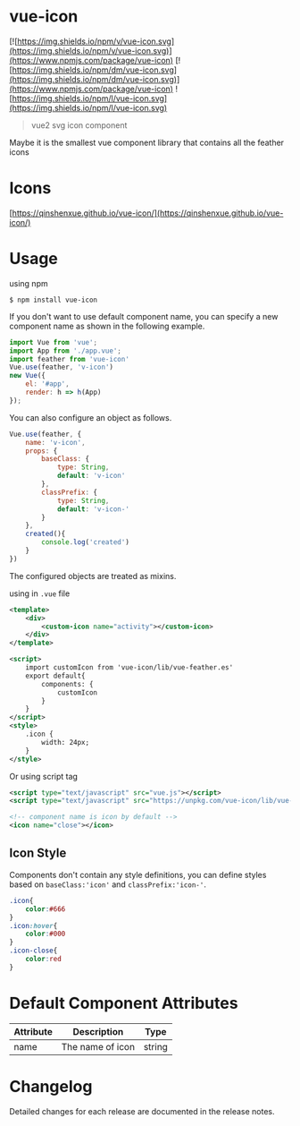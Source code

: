 # vue-icon
[![https://img.shields.io/npm/v/vue-icon.svg](https://img.shields.io/npm/v/vue-icon.svg)](https://www.npmjs.com/package/vue-icon)
[![https://img.shields.io/npm/dm/vue-icon.svg](https://img.shields.io/npm/dm/vue-icon.svg)](https://www.npmjs.com/package/vue-icon)
![https://img.shields.io/npm/l/vue-icon.svg](https://img.shields.io/npm/l/vue-icon.svg)

> vue2 svg icon component

Maybe it is the smallest vue component library that contains all the feather icons

# Icons
[https://qinshenxue.github.io/vue-icon/](https://qinshenxue.github.io/vue-icon/)

# Usage
using npm
``` shell
$ npm install vue-icon
```
If you don't want to use default component name, you can specify a new component name as shown in the following example.
```js
import Vue from 'vue';
import App from './app.vue';
import feather from 'vue-icon'
Vue.use(feather, 'v-icon')
new Vue({
    el: '#app',
    render: h => h(App)
});
```
You can also configure an object as follows.
```js
Vue.use(feather, {
    name: 'v-icon',
    props: {
        baseClass: {
            type: String,
            default: 'v-icon'
        },
        classPrefix: {
            type: String,
            default: 'v-icon-'
        }
    },
    created(){
        console.log('created')
    }
})
```
The configured objects are treated as mixins.

using in `.vue` file
``` xml
<template>
    <div>
        <custom-icon name="activity"></custom-icon>
    </div>
</template>

<script>
    import customIcon from 'vue-icon/lib/vue-feather.es'
    export default{
        components: {
            customIcon
        }
    }
</script>
<style>
    .icon {
        width: 24px;
    }
</style>
```

Or using script tag
``` xml
<script type="text/javascript" src="vue.js"></script>
<script type="text/javascript" src="https://unpkg.com/vue-icon/lib/vue-feather.min.js"></script>

<!-- component name is icon by default -->
<icon name="close"></icon>
```

## Icon Style
Components don't contain any style definitions, you can define styles based on `baseClass:'icon'` and `classPrefix:'icon-'`.
``` css
.icon{
    color:#666
}
.icon:hover{
    color:#000
}
.icon-close{
	color:red
}
```

# Default Component Attributes

| Attribute      | Description  | Type           |
| ------------- | ------------- |:-------------:|
| name      | The name of icon | string |

# Changelog
Detailed changes for each release are documented in the release notes.
